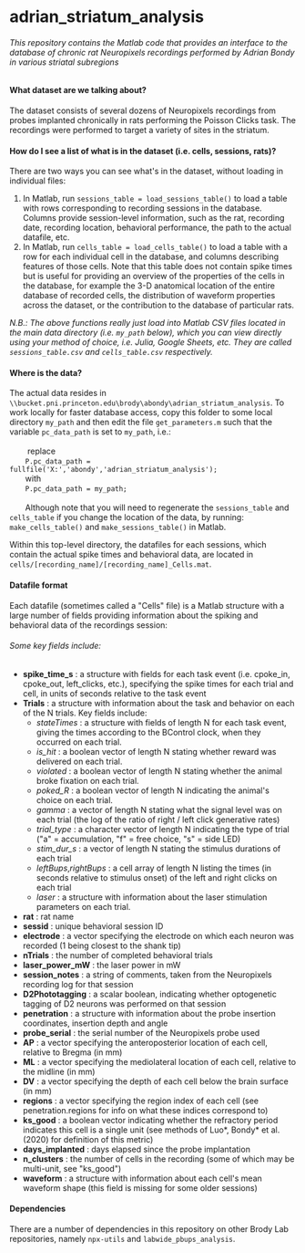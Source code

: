 # __adrian_striatum_analysis__
###### *This repository contains the Matlab code that provides an interface to the database of chronic rat Neuropixels recordings performed by Adrian Bondy in various striatal subregions*

#### What dataset are we talking about?
The dataset consists of several dozens of Neuropixels recordings from probes implanted chronically in rats performing the Poisson Clicks task. The recordings were performed to target a variety of sites in the striatum.

#### How do I see a list of what is in the dataset (i.e. cells, sessions, rats)?
There are two ways you can see what's in the dataset, without loading in individual files:
  1. In Matlab, run `sessions_table = load_sessions_table()` to load a table with rows corresponding to recording sessions in the database. Columns provide session-level information, such as the rat, recording date, recording location, behavioral performance, the path to the actual datafile, etc.
  2. In Matlab, run `cells_table = load_cells_table()` to load a table with a row for each individual cell in the database, and columns describing features of those cells. Note that this table does not contain spike times but is useful for providing an overview of the properties of the cells in the database, for example the 3-D anatomical location of the entire database of recorded cells, the distribution of waveform properties across the dataset, or the contribution to the database of particular rats.

  *N.B.: The above functions really just load into Matlab CSV files located in the main data directory (i.e. `my_path` below), which you can view directly using your method of choice, i.e. Julia, Google Sheets, etc. They are called `sessions_table.csv` and `cells_table.csv` respectively.*

#### Where is the data?

  The actual data resides in `\\bucket.pni.princeton.edu\brody\abondy\adrian_striatum_analysis`. To work locally for faster database access, copy this folder to some local directory `my_path` and then edit the file `get_parameters.m` such that the variable `pc_data_path` is set to `my_path`, i.e.:<br><br>
  &nbsp;&nbsp;&nbsp;&nbsp;&nbsp;&nbsp;&nbsp;
          replace <br>
          &nbsp;&nbsp;&nbsp;&nbsp;&nbsp;&nbsp;&nbsp;`P.pc_data_path = fullfile('X:','abondy','adrian_striatum_analysis');` <br>
          &nbsp;&nbsp;&nbsp;&nbsp;&nbsp;&nbsp;&nbsp;with<br>
          &nbsp;&nbsp;&nbsp;&nbsp;&nbsp;&nbsp;&nbsp;`P.pc_data_path = my_path;`<br><br>
          &nbsp;&nbsp;&nbsp;&nbsp;&nbsp;&nbsp;&nbsp;Although note that you will need to regenerate the `sessions_table` and `cells_table` if you change the location of the data, by running: `make_cells_table()` and `make_sessions_table()` in Matlab.



  Within this top-level directory, the datafiles for each sessions, which contain the actual spike times and behavioral data, are located in `cells/[recording_name]/[recording_name]_Cells.mat`. 

#### Datafile format
Each datafile (sometimes called a "Cells" file) is a Matlab structure with a large number of fields providing information about the spiking and behavioral data of the recordings session:
###### _Some key fields include:_
- __spike_time_s__ : a structure with fields for each task event (i.e. cpoke_in, cpoke_out, left_clicks, etc.), specifying the spike times for each trial and cell, in units of seconds relative to the task event
- __Trials__ : a structure with information about the task and behavior on each of the N trials. Key fields include:
  - *stateTimes* : a structure with fields of length N for each task event, giving the times according to the BControl clock, when they occurred on each trial.
  - *is_hit* : a boolean vector of length N stating whether reward was delivered on each trial.
  - *violated* : a boolean vector of length N stating whether the animal broke fixation on each trial.
  - *poked_R* : a boolean vector of length N indicating the animal's choice on each trial.
  - *gamma* : a vector of length N stating what the signal level was on each trial (the log of the ratio of right / left click generative rates)
  - *trial_type* : a character vector of length N indicating the type of trial ("a" = accumulation, "f" = free choice, "s" = side LED)      
  - *stim_dur_s* : a vector of length N stating the stimulus durations of each trial
  - *leftBups*,*rightBups* : a cell array of length N listing the times (in seconds relative to stimulus onset) of the left and right clicks on each trial
  - *laser* : a structure with information about the laser stimulation parameters on each trial.
- __rat__ : rat name
- __sessid__ : unique behavioral session ID
- __electrode__ : a vector specifying the electrode on which each neuron was recorded (1 being closest to the shank tip)
- __nTrials__ : the number of completed behavioral trials
- __laser_power_mW__ : the laser power in mW
- __session_notes__ : a string of comments, taken from the Neuropixels recording log for that session
- __D2Phototagging__ : a scalar boolean, indicating whether optogenetic tagging of D2 neurons was performed on that session
- __penetration__ : a structure with information about the probe insertion coordinates, insertion depth and angle
- __probe_serial__ : the serial number of the Neuropixels probe used
- __AP__ : a vector specifying the anteroposterior location of each cell, relative to Bregma (in mm)
- __ML__ : a vector specifying the mediolateral location of each cell, relative to the midline (in mm)
- __DV__ : a vector specifying the depth of each cell below the brain surface (in mm)
- __regions__ : a vector specifying the region index of each cell (see penetration.regions for info on what these indices correspond to)
- __ks_good__ : a boolean vector indicating whether the refractory period indicates this cell is a single unit (see methods of Luo\*, Bondy\* et al. (2020) for definition of this metric)
- __days_implanted__ : days elapsed since the probe implantation
- __n_clusters__ : the number of cells in the recording (some of which may be multi-unit, see "ks_good")
- __waveform__ : a structure with information about each cell's mean waveform shape (this field is missing for some older sessions)


#### Dependencies
There are a number of dependencies in this repository on other Brody Lab repositories, namely `npx-utils` and `labwide_pbups_analysis`.
